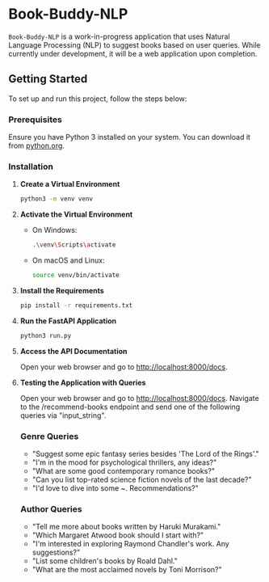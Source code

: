 # Book-Buddy-NLP

`Book-Buddy-NLP` is a work-in-progress application that uses Natural Language Processing (NLP) to suggest books based on user queries. While currently under development, it will be a web application upon completion.

## Getting Started

To set up and run this project, follow the steps below:

### Prerequisites

Ensure you have Python 3 installed on your system. You can download it from [python.org](https://www.python.org/downloads).

### Installation

1. **Create a Virtual Environment**

    ```bash
    python3 -m venv venv
    ```

2. **Activate the Virtual Environment**

    - On Windows:

        ```bash
        .\venv\Scripts\activate
        ```

    - On macOS and Linux:

        ```bash
        source venv/bin/activate
        ```

3. **Install the Requirements**

    ```bash
    pip install -r requirements.txt
    ```

4. **Run the FastAPI Application**

    ```bash
    python3 run.py
    ```

5. **Access the API Documentation**

    Open your web browser and go to [http://localhost:8000/docs](http://localhost:8000/docs).

6. **Testing the Application with Queries**

    Open your web browser and go to [http://localhost:8000/docs](http://localhost:8000/docs). Navigate to the /recommend-books endpoint and send one of the following queries via "input_string".

    ### Genre Queries
    - "Suggest some epic fantasy series besides 'The Lord of the Rings'."
    - "I'm in the mood for psychological thrillers, any ideas?"
    - "What are some good contemporary romance books?"
    - "Can you list top-rated science fiction novels of the last decade?"
    - "I'd love to dive into some ~. Recommendations?"

    ### Author Queries
    - "Tell me more about books written by Haruki Murakami."
    - "Which Margaret Atwood book should I start with?"
    - "I'm interested in exploring Raymond Chandler's work. Any suggestions?"
    - "List some children's books by Roald Dahl."
    - "What are the most acclaimed novels by Toni Morrison?"